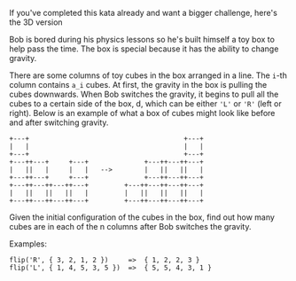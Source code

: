 If you've completed this kata already and want a bigger challenge, here's the 3D version

Bob is bored during his physics lessons so he's built himself a toy box to help pass the time. The box is special because it has the ability to change gravity.

There are some columns of toy cubes in the box arranged in a line. The ```i```-th column contains ```a_i``` cubes. At first, the gravity in the box is pulling the cubes downwards. When Bob switches the gravity, it begins to pull all the cubes to a certain side of the box, d, which can be either ```'L'``` or ```'R'``` (left or right). Below is an example of what a box of cubes might look like before and after switching gravity.
```
+---+                                       +---+
|   |                                       |   |
+---+                                       +---+
+---++---+     +---+              +---++---++---+
|   ||   |     |   |   -->        |   ||   ||   |
+---++---+     +---+              +---++---++---+
+---++---++---++---+         +---++---++---++---+
|   ||   ||   ||   |         |   ||   ||   ||   |
+---++---++---++---+         +---++---++---++---+
```
Given the initial configuration of the cubes in the box, find out how many cubes are in each of the n columns after Bob switches the gravity.

Examples:
```
flip('R', { 3, 2, 1, 2 })     =>  { 1, 2, 2, 3 }
flip('L', { 1, 4, 5, 3, 5 })  =>  { 5, 5, 4, 3, 1 }
```
